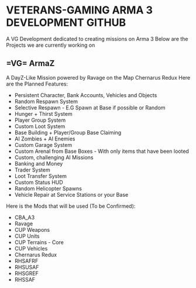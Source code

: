 # VETERANS-GAMING ARMA 3 DEVELOPMENT GITHUB
A VG Development dedicated to creating missions on Arma 3
Below are the Projects we are currently working on
## =VG= ArmaZ
A DayZ-Like Mission powered by Ravage on the Map Chernarus Redux
Here are the Planned Features:
* Persistent Character, Bank Accounts, Vehicles and Objects
* Random Respawn System
* Selective Respawn - E.G Spawn at Base if possible or Random
* Hunger + Thirst System
* Player Group System
* Custom Loot System
* Base Building + Player/Group Base Claiming
* AI Zombies + AI Enemies
* Custom Garage System
* Custom Arenal from Base Boxes - With only items that have been looted
* Custom, challenging AI Missions
* Banking and Money
* Trader System
* Loot Transfer System
* Custom Status HUD
* Random Helicopter Spawns
* Vehicle Repair at Service Stations or your Base

Here is the Mods that will be used (To be Confirmed):
* CBA_A3
* Ravage
* CUP Weapons
* CUP Units
* CUP Terrains - Core
* CUP Vehicles
* Chernarus Redux
* RHSAFRF
* RHSUSAF
* RHSGREF
* RHSSAF
